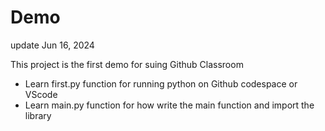 # Demo
update Jun 16, 2024

This project is the first demo for suing Github Classroom 
- Learn first.py function for running python on Github codespace or VScode
- Learn main.py function for how write the main function and import the library
  
